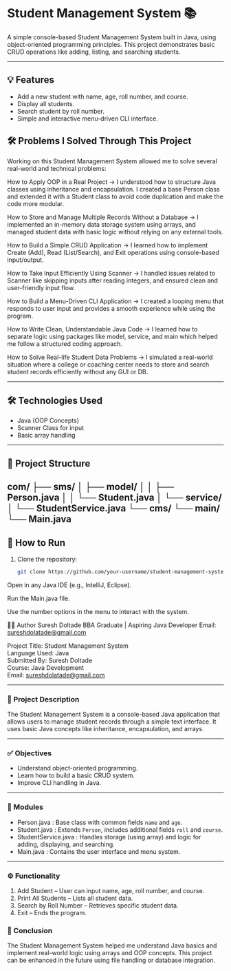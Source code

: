 # Student Management System 📚

A simple console-based Student Management System built in Java, using object-oriented programming principles. This project demonstrates basic CRUD operations like adding, listing, and searching students.

---

## 💡 Features

- Add a new student with name, age, roll number, and course.
- Display all students.
- Search student by roll number.
- Simple and interactive menu-driven CLI interface.


## 🛠 Problems I Solved Through This Project
Working on this Student Management System allowed me to solve several real-world and technical problems:

How to Apply OOP in a Real Project
→ I understood how to structure Java classes using inheritance and encapsulation. I created a base Person class and extended it with a Student class to avoid code duplication and make the code more modular.

How to Store and Manage Multiple Records Without a Database
→ I implemented an in-memory data storage system using arrays, and managed student data with basic logic without relying on any external tools.

How to Build a Simple CRUD Application
→ I learned how to implement Create (Add), Read (List/Search), and Exit operations using console-based input/output.

How to Take Input Efficiently Using Scanner
→ I handled issues related to Scanner like skipping inputs after reading integers, and ensured clean and user-friendly input flow.

How to Build a Menu-Driven CLI Application
→ I created a looping menu that responds to user input and provides a smooth experience while using the program.

How to Write Clean, Understandable Java Code
→ I learned how to separate logic using packages like model, service, and main which helped me follow a structured coding approach.

How to Solve Real-life Student Data Problems
→ I simulated a real-world situation where a college or coaching center needs to store and search student records efficiently without any GUI or DB.



---

## 🛠 Technologies Used

- Java (OOP Concepts)
- Scanner Class for input
- Basic array handling

---

## 📁 Project Structure

com/
├── sms/
│ ├── model/
│ │ ├── Person.java
│ │ └── Student.java
│ └── service/
│ └── StudentService.java
└── cms/
└── main/
└── Main.java
---

## 🚀 How to Run

1. Clone the repository:
   ```bash
   git clone https://github.com/your-username/student-management-system.git
   
Open in any Java IDE (e.g., IntelliJ, Eclipse).

Run the Main.java file.

Use the number options in the menu to interact with the system.

👨‍💻 Author
Suresh Doltade
BBA Graduate | Aspiring Java Developer
Email: sureshdolatade@gmail.com



  Project Title:   Student Management System  
  Language Used:   Java  
  Submitted By:   Suresh Doltade  
  Course:   Java Development  
  Email:   sureshdolatade@gmail.com  

---

### 💼 Project Description

The Student Management System is a console-based Java application that allows users to manage student records through a simple text interface. It uses basic Java concepts like inheritance, encapsulation, and arrays.

---

### ✅ Objectives

- Understand object-oriented programming.
- Learn how to build a basic CRUD system.
- Improve CLI handling in Java.

---

### 📁 Modules

-   Person.java  : Base class with common fields `name` and `age`.
-   Student.java  : Extends `Person`, includes additional fields `roll` and `course`.
-   StudentService.java  : Handles storage (using array) and logic for adding, displaying, and searching.
-   Main.java  : Contains the user interface and menu system.

---

### ⚙ Functionality

1.   Add Student   – User can input name, age, roll number, and course.
2.   Print All Students   – Lists all student data.
3.   Search by Roll Number   – Retrieves specific student data.
4.   Exit   – Ends the program.

### 📌 Conclusion

The Student Management System helped me understand Java basics and implement real-world logic using arrays and OOP concepts. This project can be enhanced in the future using file handling or database integration.

















